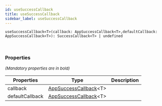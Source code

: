 ```yaml
---
id: useSuccessCallback
title: useSuccessCallback
sidebar_label: useSuccessCallback
---
```


```tsx
useSuccessCallback<T>(callback: AppSuccessCallback<T>,defaultCallback: AppSuccessCallback<T>): SuccessCallback<T> | undefined
```
<br/>



### Properties

<font size="2"><i>(Mandatory properties are in bold)</i></font>

| Properties | Type | Description |
| --------- | ---- | ----------- |
| callback | [AppSuccessCallback](/framework-api/types/AppSuccessCallback.md)<T\> |  |
| defaultCallback | [AppSuccessCallback](/framework-api/types/AppSuccessCallback.md)<T\> |  |
